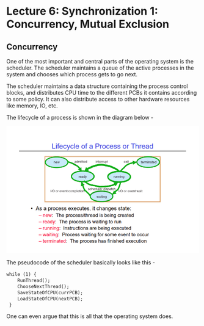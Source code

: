 # Lecture 6: Synchronization 1: Concurrency, Mutual Exclusion

## Concurrency
One of the most important and central parts of the operating system is the scheduler.
The scheduler maintains a queue of the active processes in the system and chooses which
process gets to go next.

The scheduler maintains a data structure containing the process control blocks, and distributes
CPU time to the different PCBs it contains according to some policy. It can also distribute
access to other hardware resources like memory, IO, etc.

The lifecycle of a process is shown in the diagram below -

<img src="media/lec6-1.png" alt="Lifecycle of a process/thread">

The pseudocode of the scheduler basically looks like this -

```
while (1) {
    RunThread();
    ChooseNextThread();
    SaveStateOfCPU(currPCB);
    LoadStateOfCPU(nextPCB);
 }
```

One can even argue that this is all that the operating system does.